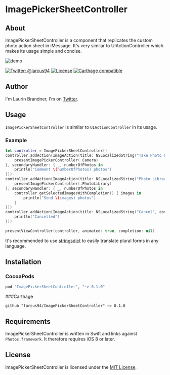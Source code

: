# ImagePickerSheetController

## About
ImagePickerSheetController is a component that replicates the custom photo action sheet in iMessage. It's very similar to UIActionController which makes its usage simple and concise.

![demo](Screenshots/ImagePickerSheetController.gif)

[![Twitter: @larcus94](https://img.shields.io/badge/contact-@larcus94-blue.svg?style=flat)](https://twitter.com/larcus94)
[![License](http://img.shields.io/badge/license-MIT-green.svg?style=flat)](https://github.com/larcus94/ImagePickerSheetController/blob/master/LICENSE)
[![Carthage compatible](https://img.shields.io/badge/Carthage-compatible-4BC51D.svg?style=flat)](https://github.com/Carthage/Carthage)

## Author
I'm Laurin Brandner, I'm on [Twitter](https://twitter.com/larcus94).

## Usage
`ImagePickerSheetController` is similar to `UIActionController` in its usage.

### Example

```swift
let controller = ImagePickerSheetController()
controller.addAction(ImageAction(title: NSLocalizedString("Take Photo Or Video", comment: "Action Title"), secondaryTitle: NSLocalizedString("Add comment", comment: "Action Title"), handler: { _ in
	presentImagePickerController(.Camera)
}, secondaryHandler: { _, numberOfPhotos in
	println("Comment \(numberOfPhotos) photos")
}))
controller.addAction(ImageAction(title: NSLocalizedString("Photo Library", comment: "Action Title"), secondaryTitle: { NSString.localizedStringWithFormat(NSLocalizedString("ImagePickerSheet.button1.Send %lu Photo", comment: "Action Title"), $0) as String}, handler: { _ in
	presentImagePickerController(.PhotoLibrary)
}, secondaryHandler: { _, numberOfPhotos in
	controller.getSelectedImagesWithCompletion() { images in
		println("Send \(images) photos")
	}
}))
controller.addAction(ImageAction(title: NSLocalizedString("Cancel", comment: "Action Title"), style: .Cancel, handler: { _ in
	println("Cancelled")
}))
            
presentViewController(controller, animated: true, completion: nil)
```
It's recommended to use [stringsdict](https://developer.apple.com/library/ios/documentation/MacOSX/Conceptual/BPInternational/StringsdictFileFormat/StringsdictFileFormat.html) to easily translate plural forms in any language.

## Installation

### CocoaPods
```ruby
pod "ImagePickerSheetController", "~> 0.1.0"
```

###Carthage
```objc
github "larcus94/ImagePickerSheetController" ~> 0.1.0
```


## Requirements
ImagePickerSheetController is written in Swift and links against `Photos.framework`. It therefore requires iOS 8 or later.

## License
ImagePickerSheetController is licensed under the [MIT License](http://opensource.org/licenses/mit-license.php).
